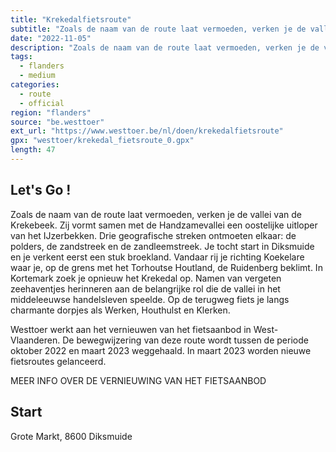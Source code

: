 ```yaml
---
title: "Krekedalfietsroute"
subtitle: "Zoals de naam van de route laat vermoeden, verken je de vallei van de Krekebeek"
date: "2022-11-05"
description: "Zoals de naam van de route laat vermoeden, verken je de vallei van de Krekebeek" 
tags:
  - flanders
  - medium
categories: 
  - route
  - official
region: "flanders"
source: "be.westtoer"
ext_url: "https://www.westtoer.be/nl/doen/krekedalfietsroute"
gpx: "westtoer/krekedal_fietsroute_0.gpx"
length: 47
---
```


## Let's Go !

Zoals de naam van de route laat vermoeden, verken je de vallei van de Krekebeek. Zij vormt samen met de Handzamevallei een oostelijke uitloper van het IJzerbekken. Drie geografische streken ontmoeten elkaar: de polders, de zandstreek en de zandleemstreek. Je tocht start in Diksmuide en je verkent eerst een stuk broekland. Vandaar rij je richting Koekelare waar je, op de grens met het Torhoutse Houtland, de Ruidenberg beklimt. In Kortemark zoek je opnieuw het Krekedal op. Namen van vergeten zeehaventjes herinneren aan de belangrijke rol die de vallei in het middeleeuwse handelsleven speelde. Op de terugweg fiets je langs charmante dorpjes als Werken, Houthulst en Klerken.

Westtoer werkt aan het vernieuwen van het fietsaanbod in West-Vlaanderen. De bewegwijzering van deze route wordt tussen de periode oktober 2022 en maart 2023 weggehaald. In maart 2023 worden nieuwe fietsroutes gelanceerd.

MEER INFO OVER DE VERNIEUWING VAN HET FIETSAANBOD

## Start 

Grote Markt, 8600 Diksmuide 


